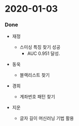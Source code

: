 # 2020-01-03

### Done

- 재정
  - 스미싱 특징 찾기 성공
    - AUC 0.951 달성.

- 동욱
  - 블랙리스트 찾기
- 경희
  - 계좌번호 패턴 찾기
- 지운
  - 글자 길이 머신러닝 기법 활용